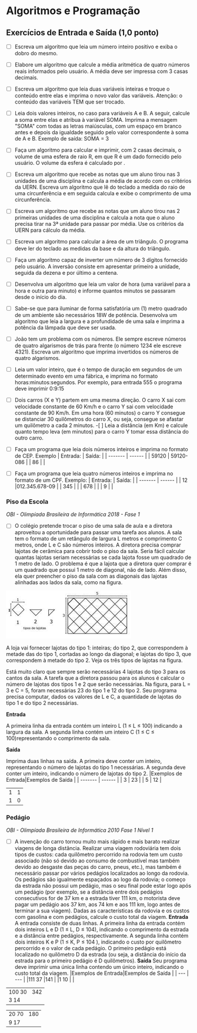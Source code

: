 # Algoritmos e Programação
## Exercícios de Entrada e Saída (1,0 ponto)

-[ ] Escreva um algoritmo que leia um número inteiro positivo e exiba o dobro do mesmo.
-[ ] Elabore um algoritmo que calcule a média aritmética de quatro números reais informados pelo usuário. A média deve ser impressa com 3 casas decimais.
-[ ] Escreva um algoritmo que leia duas variáveis inteiras e troque o conteúdo entre elas e imprima o novo valor das variáveis. Atenção: o conteúdo das variáveis TEM que ser trocado.
-[ ] Leia dois valores inteiros, no caso para variáveis A e B. A seguir, calcule a soma entre elas e atribua à variável SOMA. Imprima a mensagem "SOMA" com todas as letras maiúsculas, com um espaço em branco antes e depois da igualdade seguido pelo valor correspondente à soma de A e B. Exemplo de saída: SOMA = 3
-[ ] Faça um algoritmo para calcular e imprimir, com 2 casas decimais, o volume de uma esfera de raio R, em que R é um dado fornecido pelo usuário. O volume da esfera é calculado por .
-[ ] Escreva um algoritmo que recebe as notas que um aluno tirou nas 3 unidades de uma disciplina e calcula a média de acordo com os critérios da UERN.
Escreva um algoritmo que lê do teclado a medida do raio de uma circunferência e em seguida calcula e exibe o comprimento de uma circunferência.
-[ ] Escreva um algoritmo que recebe as notas que um aluno tirou nas 2 primeiras unidades de uma disciplina e calcula a nota que o aluno precisa tirar na 3ª unidade para passar por média. Use os critérios da UERN para cálculo da média.
-[ ] Escreva um algoritmo para calcular a área de um triângulo. O programa deve ler do teclado as medidas da base e da altura do triângulo.
-[ ] Faça um algoritmo capaz de inverter um número de 3 dígitos fornecido pelo usuário. A inversão consiste em apresentar primeiro a unidade, seguida da dezena e por último a centena.
-[ ] Desenvolva um algoritmo que leia um valor de hora (uma variável para a hora e outra para minuto) e informe quantos minutos se passaram desde o início do dia.
-[ ] Sabe-se que para iluminar de forma satisfatória um (1) metro quadrado de um ambiente são necessários 18W de potência. Desenvolva um algoritmo que leia a largura e a profundidade de uma sala e imprima a potência da lâmpada que deve ser usada.
-[ ] João tem um problema com os números. Ele sempre escreve números de quatro algarismos de trás para frente (o número 1234 ele escreve 4321). Escreva um algoritmo que imprima invertidos os números de quatro algarismos.
-[ ] Leia um valor inteiro, que é o tempo de duração em segundos de um determinado evento em uma fábrica, e imprima no formato horas:minutos:segundos. Por exemplo, para entrada 555 o programa deve imprimir 0:9:15
-[ ] Dois carros (X e Y) partem em uma mesma direção. O carro X sai com velocidade constante de 60 Km/h e o carro Y sai com velocidade constante de 90 Km/h. Em uma hora (60 minutos) o carro Y consegue se distanciar 30 quilômetros do carro X, ou seja, consegue se afastar um quilômetro a cada 2 minutos. -[ ] Leia a distância (em Km) e calcule quanto tempo leva (em minutos) para o carro Y tomar essa distância do outro carro.
-[ ] Faça um programa que leia dois números inteiros e imprima no formato de CEP. Exemplo
| Entrada:  | Saída:    |
| -------   | ------    |
| 59120     | 59120-086 |
| 86        |           |

-[ ] Faça um programa que leia quatro números inteiros e imprima no formato de um CPF. Exemplo:
| Entrada:  | Saída:        |
| -------   | ------        |
| 12        |012.345.678-09 |
| 345       |               |
| 678       |               |
| 9         |               |

### Piso da Escola
*OBI - Olimpíada Brasileira de Informática 2018 - Fase 1*
-[ ] O colégio pretende trocar o piso de uma sala de aula e a diretora aproveitou a oportunidade para passar uma tarefa aos alunos. A sala tem o formato de um retângulo de largura L metros e comprimento C metros, onde L e C são números inteiros. A diretora precisa comprar lajotas de cerâmica para cobrir todo o piso da sala. Seria fácil calcular quantas lajotas seriam necessárias se cada lajota fosse um quadrado de 1 metro de lado. O problema é que a lajota que a diretora quer comprar é um quadrado que possui 1 metro de diagonal, não de lado. Além disso, ela quer preencher o piso da sala com as diagonais das lajotas alinhadas aos lados da sala, como na figura.

![lajota](../img/lajota.jpg)

A loja vai fornecer lajotas do tipo 1: inteiras; do tipo 2, que correspondem à metade das do tipo 1, cortadas ao longo da diagonal; e lajotas do tipo 3, que correspondem à metade do tipo 2. Veja os três tipos de lajotas na figura.

Está muito claro que sempre serão necessárias 4 lajotas do tipo 3 para os cantos da sala. A tarefa que a diretora passou para os alunos é calcular o número de lajotas dos tipos 1 e 2 que serão necessárias. Na figura, para L = 3 e C = 5, foram necessárias 23 do tipo 1 e 12 do tipo 2. Seu programa precisa computar, dados os valores de L e C, a quantidade de lajotas do tipo 1 e do tipo 2 necessárias.

**Entrada**

A primeira linha da entrada contém um inteiro L (1 ≤ L ≤ 100) indicando a largura da sala. A segunda linha contém um inteiro C (1 ≤ C ≤ 100)representando o comprimento da sala.

**Saída**

Imprima duas linhas na saída. A primeira deve conter um inteiro, representando o número de lajotas do tipo 1 necessárias. A segunda deve conter um inteiro, indicando o número de lajotas do tipo 2.
|Exemplos de Entrada|Exemplos de Saída  |
| -------           | ------            |
|   3               |   23              |
|   5               |   12              |

|                   |                   |
| ---               | ---               |
|   1               |   1               |
|   1               |   0               |

### Pedágio
*OBI - Olimpíada Brasileira de Informática 2010 Fase 1 Nível 1*

-[ ] A invenção do carro tornou muito mais rápido e mais barato realizar viagens de longa distância. Realizar uma viagem rodoviária tem dois tipos de custos: cada quilômetro percorrido na rodovia tem um custo associado (não só devido ao consumo de combustível mas também devido ao desgaste das peças do carro, pneus, etc.), mas também é necessário passar por vários pedágios localizados ao longo da rodovia.
Os pedágios são igualmente espaçados ao logo da rodovia; o começo da estrada não possui um pedágio, mas o seu final pode estar logo após um pedágio (por exemplo, se a distância entre dois pedágios consecutivos for de 37 km e a estrada tiver 111 km, o motorista deve pagar um pedágio aos 37 km, aos 74 km e aos 111 km, logo antes de terminar a sua viagem).
Dadas as características da rodovia e os custos com gasolina e com pedágios, calcule o custo total da viagem.
**Entrada**
A entrada consiste de duas linhas. A primeira linha da entrada contém dois inteiros L e D (1 ≤ L, D ≤ 104), indicando o comprimento da estrada e a distância entre pedágios, respectivamente. A segunda linha contém dois inteiros K e P (1 ≤ K, P ≤ 104 ), indicando o custo por quilômetro percorrido e o valor de cada pedágio. O primeiro pedágio está localizado no quilômetro D da estrada (ou seja, a distância do início da estrada para o primeiro pedágio é D quilômetros).
**Saída**
Seu programa deve imprimir uma única linha contendo um único inteiro, indicando o custo total da viagem.
|Exemplos de Entrada|Exemplos de Saída  |
| ---               | ---               |
|111 37             |141                |
|1 10               |                   |

|                   |                   |
| ---               | ---               |
|100 30             |342                |
|3 14               |                   |

|                   |                   |
| ---               | ---               |
|20 70              |180                |
|9 17               |                   |






